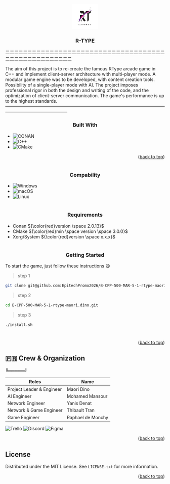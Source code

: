 


<!-- PROJECT LOGO -->
<br />
<div align="center">
    <img src="rtypelogo.jpg" alt="Logo" width="80" height="80">
  </a>

  <h3 align="center">R-TYPE</h3>

</div>

㆓㆓㆓㆓㆓㆓㆓㆓㆓㆓㆓㆓㆓㆓㆓㆓㆓㆓㆓㆓㆓㆓㆓㆓㆓㆓㆓㆓㆓㆓㆓㆓㆓㆓㆓㆓㆓㆓㆓㆓㆓㆓㆓㆓㆓㆓㆓㆓㆓㆓㆓

The aim of this project is to re-create the famous RType arcade game in C++ and implement client-server architecture with multi-player mode. A modular game engine was to be developed, with content creation tools. Possibility of a single-player mode with AI. The project imposes professional rigor in both the design and writing of the code, and the optimization of client-server communication. The game's performance is up to the highest standards.
――――――――――――――――――――――――――――――――――――――――――――――――――
<h3 align="center">Built With</h3>

* ![CONAN](https://img.shields.io/badge/Conan-6699CB.svg?style=for-the-badge&logo=Conan&logoColor=white)
* ![C++](https://img.shields.io/badge/c++-%2300599C.svg?style=for-the-badge&logo=c%2B%2B&logoColor=white)
* ![CMake](https://img.shields.io/badge/CMake-%23008FBA.svg?style=for-the-badge&logo=cmake&logoColor=white)

<p align="right">(<a href="#R-TYPE">back to top</a>)</p>

 #
 
 <h3 align="center">Compability</h3>

* ![Windows](https://img.shields.io/badge/Windows-0078D6?style=for-the-badge&logo=windows&logoColor=white)
* ![macOS](https://img.shields.io/badge/mac%20os-000000?style=for-the-badge&logo=macos&logoColor=F0F0F0)
* ![Linux](https://img.shields.io/badge/Linux-FCC624?style=for-the-badge&logo=linux&logoColor=black)

#

 <h3 align="center">Requirements</h3>

* Conan ${\color{red}version \space 2.0.13}$
* CMake ${\color{red}min \space version \space 3.0.0}$
* Xorg/System ${\color{red}version \space x.x.x}$



#

 <h3 align="center">Getting Started</h3>

To start the game, just follow these instructions :smile:

> step 1
```sh
git clone git@github.com:EpitechPromo2026/B-CPP-500-MAR-5-1-rtype-maori.dino.git
```

> step 2
```sh
cd B-CPP-500-MAR-5-1-rtype-maori.dino.git
```

> step 3
```sh
./install.sh
```

#

<p align="right">(<a href="#R-TYPE">back to top</a>)</p>



<!-- TEAM -->


## 🇫🇷 Crew & Organization
╚═════╝

| Roles | Name |
| ------ | ------ |
| Project Leader & Engineer  | Maori Dino |
| AI Engineer |  Mohamed Mansour |
| Network Engineer | Yanis Denat |
| Network & Game Engineer | Thibault Tran |
| Game Engineer | Raphael de Monchy |

![Trello](https://img.shields.io/badge/Trello-%23026AA7.svg?style=for-the-badge&logo=Trello&logoColor=white) ![Discord](https://img.shields.io/badge/Discord-%235865F2.svg?style=for-the-badge&logo=discord&logoColor=white) ![Figma](https://img.shields.io/badge/figma-%23F24E1E.svg?style=for-the-badge&logo=figma&logoColor=white)
<p align="right">(<a href="#R-TYPE">back to top</a>)</p>



<!-- LICENSE -->
## License

Distributed under the MIT License. See `LICENSE.txt` for more information.

<p align="right">(<a href="#R-TYPE">back to top</a>)</p>




